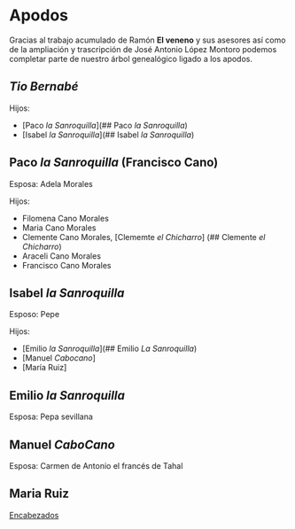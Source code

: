 # Apodos
Gracias al trabajo acumulado de Ramón **El veneno** y sus asesores así como de la ampliación y trascripción de José Antonio López Montoro podemos completar parte de nuestro árbol genealógico ligado a los apodos.


## *Tio Bernabé*

Hijos:
  - [Paco *la Sanroquilla*](## Paco *la Sanroquilla*)
  - [Isabel *la Sanroquilla*](## Isabel *la Sanroquilla*)


## Paco *la Sanroquilla* (Francisco Cano)
  Esposa: Adela Morales
  
  Hijos:
  - Filomena Cano Morales 
  - Maria Cano Morales
  - Clemente Cano Morales, [Clememte *el Chicharro*] (## Clemente *el Chicharro*)
  - Araceli Cano Morales
  - Francisco Cano Morales


## Isabel *la Sanroquilla*
  Esposo: Pepe
  
  Hijos: 
  - [Emilio *la Sanroquilla*](## Emilio *La Sanroquilla*)
  - [Manuel *Cabocano*]
  - [María Ruiz]
  
## Emilio *la Sanroquilla* 
  Esposa: Pepa sevillana

## Manuel *CaboCano*
  Esposa: Carmen de Antonio el francés de Tahal
  
## Maria Ruiz



[Encabezados](#encabezados)
